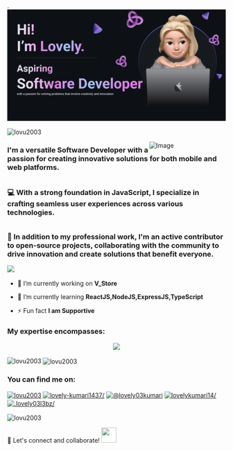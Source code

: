 .![logo](https://github.com/lovu2003/lovu2003/blob/main/Make%20your%20README.png)
<!--  PROFILE HEADER RHS IMAGE  -->
<p align="left"> <img src="https://komarev.com/ghpvc/?username=lovu2003&label=Profile%20views&color=b4480e&style=flat" alt="lovu2003" /> </p>
<picture>
  <img src="https://github.com/lassiecoder/lassiecoder/assets/17312616/2ae4d51a-1aae-45b9-86ae-75d01eb6e446" align="right" width="35%" alt="Image">
</picture>
<h3>I'm a versatile Software Developer with a passion for creating innovative solutions for both mobile and web platforms.<br>
  <br>

💻 With a strong foundation in JavaScript, I specialize in crafting seamless user experiences across various technologies.<br>
<br>

🌟 In addition to my professional work, I'm an active contributor to open-source projects, collaborating with the community to drive innovation and create solutions that benefit everyone.</h3>

<img src="https://github.com/Anmol-Baranwal/Cool-GIFs-For-GitHub/assets/74038190/406eb3e6-caba-401d-93c8-e0a7941c84b9" width="75">&nbsp;

- 🔭 I’m currently working on **V_Store**

- 🌱 I’m currently learning **ReactJS,NodeJS,ExpressJS,TypeScript**

- ⚡ Fun fact **I am Supportive**

<h3 align="left">My expertise encompasses:</h3>
<p align="center">
  <a href="https://skillicons.dev">
    <img src="https://skillicons.dev/icons?i=c,cpp,py,r,html,css,js,bootstrap,react,redux,nextjs,ts,nodejs,npm,express,mongodb,mysql,postman,eclipse,visualstudio,vite,vscode,github,git,linux,ubuntu,replit" />
  </a>
</p>

<p><img align="left" src="https://github-readme-stats.vercel.app/api/top-langs?username=lovu2003&show_icons=true&locale=en&layout=compact" alt="lovu2003" /></p>

<p>&nbsp;<img align="center" src="https://github-readme-stats.vercel.app/api?username=lovu2003&show_icons=true&locale=en" alt="lovu2003" /></p>
<h3 align="left">You can find me on:</h3>
<p align="left">
<a href="https://twitter.com/lovu2003" target="blank"><img align="center" src="https://raw.githubusercontent.com/rahuldkjain/github-profile-readme-generator/master/src/images/icons/Social/twitter.svg" alt="lovu2003" height="30" width="40" /></a>
<a href="https://linkedin.com/in/lovely-kumari1437/" target="blank"><img align="center" src="https://raw.githubusercontent.com/rahuldkjain/github-profile-readme-generator/master/src/images/icons/Social/linked-in-alt.svg" alt="lovely-kumari1437/" height="30" width="40" /></a>
<a href="https://medium.com/@lovely03kumari" target="blank"><img align="center" src="https://raw.githubusercontent.com/rahuldkjain/github-profile-readme-generator/master/src/images/icons/Social/medium.svg" alt="@lovely03kumari" height="30" width="40" /></a>
<a href="https://www.leetcode.com/lovelykumari14/" target="blank"><img align="center" src="https://raw.githubusercontent.com/rahuldkjain/github-profile-readme-generator/master/src/images/icons/Social/leet-code.svg" alt="lovelykumari14/" height="30" width="40" /></a>
<a href="https://auth.geeksforgeeks.org/user/.lovely03l3bz/" target="blank"><img align="center" src="https://raw.githubusercontent.com/rahuldkjain/github-profile-readme-generator/master/src/images/icons/Social/geeks-for-geeks.svg" alt=".lovely03l3bz/" height="30" width="40" /></a>
</p>

<p><img align="center" src="https://github-readme-streak-stats.herokuapp.com/?user=lovu2003&" alt="lovu2003" /></p>
🚀 Let's connect and collaborate!   <img src="https://cultofthepartyparrot.com/parrots/hd/laptop_parrot.gif" width="35" height="35"/>

